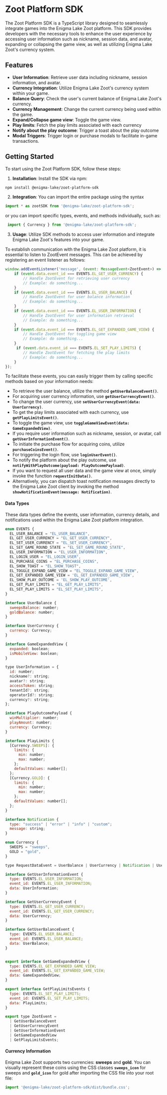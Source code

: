 # Zoot Platform SDK
The Zoot Platform SDK is a TypeScript library designed to seamlessly integrate games into the Enigma Lake Zoot platform. This SDK provides developers with the necessary tools to enhance the user experience by accessing user information such as nickname, session data, and avatar, expanding or collapsing the game view, as well as utilizing Enigma Lake Zoot's currency system.

## Features
- **User Information**: Retrieve user data including nickname, session information, and avatar.
- **Currency Integration**: Utilize Enigma Lake Zoot's currency system within your game.
- **Balance Query**: Check the user's current balance of Enigma Lake Zoot's currency.
- **Currency Management**: Change the current currency being used within the game.
- **Expand/Collapse game view**: Toggle the game view.
- **Play limits**: Fetch the play limits associated with each currency
- **Notify about the play outcome**: Trigger a toast about the play outcome
- **Modal Triggers**: Trigger login or purchase modals to facilitate in-game transactions.

## Getting Started

To start using the Zoot Platform SDK, follow these steps:

1. **Installation**: Install the SDK via npm:
```bash 
npm install @enigma-lake/zoot-platform-sdk
```

2. **Integration**: You can import the entire package using the syntax 
``` js
import * as zootSDK from '@enigma-lake/zoot-platform-sdk';
```
or you can import specific types, events, and methods individually, such as: 
``` js
 import { Currency } from '@enigma-lake/zoot-platform-sdk';
```

3. **Usage**: Utilize SDK methods to access user information and integrate Enigma Lake Zoot's features into your game.

To establish communication with the Enigma Lake Zoot platform, it is essential to listen to ZootEvent messages. This can be achieved by registering an event listener as follows:
```js
window.addEventListener('message', (event: MessageEvent<ZootEvent>) => {
    if (event.data.event_id === EVENTS.EL_GET_USER_CURRENCY) {
        // Handle ZootEvent for retrieving user currency
        // Example: do something...
    }
    if (event.data.event_id === EVENTS.EL_USER_BALANCE) {
        // Handle ZootEvent for user balance information
        // Example: do something...
    }
    if (event.data.event_id === EVENTS.EL_USER_INFORMATION) {
        // Handle ZootEvent for user information retrieval
        // Example: do something...
    }
    if (event.data.event_id === EVENTS.EL_GET_EXPANDED_GAME_VIEW) {
        // Handle ZootEvent for toggling game view
        // Example: do something...
    }
     if (event.data.event_id === EVENTS.EL_SET_PLAY_LIMITS) {
        // Handle ZootEvent for fetching the play limits
        // Example: do something...
    }
});
```

To facilitate these events, you can easily trigger them by calling specific methods based on your information needs:

- To retrieve the user balance, utilize the method **```getUserBalanceEvent()```**.
- For acquiring user currency information, use **```getUserCurrencyEvent()```**.
- To change the user currency, use **```setUserCurrencyEvent(data: UserCurrency)```**.
- To get the play limits associated with each currency, use **```getPlayLimitsEvent()```**.
- To toggle the game view, use **```toggleGameViewEvent(data: GameExpandedView)```**.
- If you require user information such as nickname, session, or avatar, call **```getUserInformationEvent()```**.
- To initiate the purchase flow for acquiring coins, utilize **```purchaseCoinsEvent()```**.
- For triggering the login flow, use **```loginUserEvent()```**.
- To notify the platform about the play outcome, use  **```notifyWithPlayOutcome(payload: PlayOutcomePayload)```**.
- If you want to request all user data and the game view at once, simply invoke the function **```requestInitData()```**.
- Alternatively, you can dispatch toast notification messages directly to the Enigma Lake Zoot client by invoking the method **```showNotificationEvent(message: Notification)```**.

#### Data Types
These data types define the events, user information, currency details, and notifications used within the Enigma Lake Zoot platform integration.

```js
enum EVENTS {
  EL_USER_BALANCE = "EL_USER_BALANCE",
  EL_GET_USER_CURRENCY = "EL_GET_USER_CURRENCY",
  EL_SET_USER_CURRENCY = "EL_SET_USER_CURRENCY",
  EL_SET_GAME_ROUND_STATE = "EL_SET_GAME_ROUND_STATE",
  EL_USER_INFORMATION = "EL_USER_INFORMATION",
  EL_LOGIN_USER = "EL_LOGIN_USER",
  EL_PURCHASE_COINS = "EL_PURCHASE_COINS",
  EL_SHOW_TOAST = "EL_SHOW_TOAST",
  EL_TOGGLE_EXPAND_GAME_VIEW = "EL_TOGGLE_EXPAND_GAME_VIEW",
  EL_GET_EXPANDED_GAME_VIEW = 'EL_GET_EXPANDED_GAME_VIEW',
  EL_SHOW_PLAY_OUTCOME = 'EL_SHOW_PLAY_OUTCOME',
  EL_GET_PLAY_LIMITS = "EL_GET_PLAY_LIMITS",
  EL_SET_PLAY_LIMITS = "EL_SET_PLAY_LIMITS",
}

interface UserBalance {
  sweepsBalance: number;
  goldBalance: number;
}

interface UserCurrency {
  currency: Currency;
}

interface GameExpandedView {
  expanded: boolean;
  isMobileView: boolean;
}

type UserInformation = {
  id: number;
  nickname?: string;
  avatar?: string;
  accessToken: string;
  tenantId?: string;
  operatorId?: string;
  currency?: string;
};

interface PlayOutcomePayload {
  winMultiplier: number;
  playAmount: number;
  currency: Currency;
}

interface PlayLimits {
  [Currency.SWEEPS]: {
    limits: {
      min: number;
      max: number;
    };
    defaultValues: number[];
  };
  [Currency.GOLD]: {
    limits: {
      min: number;
      max: number;
    };
    defaultValues: number[];
  };
}

interface Notification {
  type: "success" | "error" | "info" | "custom";
  message: string;
}

enum Currency {
  SWEEPS = "sweeps",
  GOLD = "gold",
}

type RequestDataEvent = UserBalance | UserCurrency | Notification | UserInformation | GameExpandedView ;

interface GetUserInformationEvent {
  type: EVENTS.EL_USER_INFORMATION;
  event_id: EVENTS.EL_USER_INFORMATION;
  data: UserInformation;
}

interface GetUserCurrencyEvent {
  type: EVENTS.EL_GET_USER_CURRENCY;
  event_id: EVENTS.EL_GET_USER_CURRENCY;
  data: UserCurrency;
}

interface GetUserBalanceEvent {
  type: EVENTS.EL_USER_BALANCE;
  event_id: EVENTS.EL_USER_BALANCE;
  data: UserBalance;
}


export interface GetGameExpandedView {
  type: EVENTS.EL_GET_EXPANDED_GAME_VIEW;
  event_id: EVENTS.EL_GET_EXPANDED_GAME_VIEW;
  data: GameExpandedView;
}

export interface GetPlayLimitsEvents {
  type: EVENTS.EL_SET_PLAY_LIMITS;
  event_id: EVENTS.EL_SET_PLAY_LIMITS;
  data: PlayLimits;
}

export type ZootEvent =
  | GetUserBalanceEvent
  | GetUserCurrencyEvent
  | GetUserInformationEvent
  | GetGameExpandedView
  | GetPlayLimitsEvents;
```

#### Currency Information
Enigma Lake Zoot supports two currencies: **sweeps** and **gold**. You can visually represent these coins using the CSS classes **```sweeps_icon```** for sweeps and **```gold_icon```** for gold after importing the CSS file into your root file:
```js
import '@enigma-lake/zoot-platform-sdk/dist/bundle.css';
```
